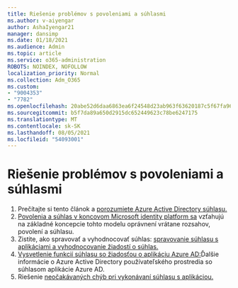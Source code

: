 ```yaml
---
title: Riešenie problémov s povoleniami a súhlasmi
ms.author: v-aiyengar
author: AshaIyengar21
manager: dansimp
ms.date: 01/18/2021
ms.audience: Admin
ms.topic: article
ms.service: o365-administration
ROBOTS: NOINDEX, NOFOLLOW
localization_priority: Normal
ms.collection: Adm_O365
ms.custom:
- "9004353"
- "7782"
ms.openlocfilehash: 20abe52d6daa6863ea6f24548d23ab963f63620187c5f67fa9616c0efd428b91
ms.sourcegitcommit: b5f7da89a650d2915dc652449623c78be6247175
ms.translationtype: MT
ms.contentlocale: sk-SK
ms.lasthandoff: 08/05/2021
ms.locfileid: "54093001"
---
```

# <a name="troubleshoot-permissions-and-consents"></a>Riešenie problémov s povoleniami a súhlasmi

1. Prečítajte si tento článok a [porozumiete Azure Active Directory súhlasu.](https://docs.microsoft.com/azure/active-directory/develop/consent-framework)
1. [Povolenia a súhlas v koncovom Microsoft identity platform sa](https://docs.microsoft.com/azure/active-directory/develop/v2-permissions-and-consent) vzťahujú na základné koncepcie tohto modelu oprávnení vrátane rozsahov, povolení a súhlasu.
1. Zistite, ako spravovať a vyhodnocovať súhlas: [spravovanie súhlasu s aplikáciami a vyhodnocovanie žiadostí o súhlas.](https://docs.microsoft.com/azure/active-directory/manage-apps/manage-consent-requests#evaluating-a-request-for-tenant-wide-admin-consent)
1. [Vysvetlenie funkcií súhlasu so žiadosťou o aplikáciu Azure AD:](https://docs.microsoft.com/azure/active-directory/develop/application-consent-experience)Ďalšie informácie o Azure Active Directory používateľského prostredia so súhlasom aplikácie Azure AD.
1. Riešenie [neočakávaných chýb pri vykonávaní súhlasu s aplikáciou.](https://docs.microsoft.com/azure/active-directory/manage-apps/application-sign-in-unexpected-user-consent-error)
